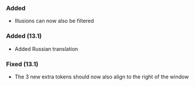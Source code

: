 <p><h3>Added</h3></p>
<ul>
<li>Illusions can now also be filtered</li>
</ul>
<p><h3>Added (13.1)</h3></p>
<ul>
<li>Added Russian translation</li>
</ul>
<p><h3>Fixed (13.1)</h3></p>
<ul>
<li>The 3 new extra tokens should now also align to the right of the window</li>
</ul>